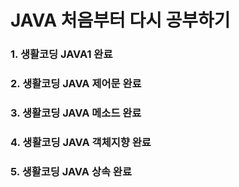 # JAVA 처음부터 다시 공부하기

### 1. 생활코딩 JAVA1 완료
### 2. 생활코딩 JAVA 제어문 완료
### 3. 생활코딩 JAVA 메소드 완료
### 4. 생활코딩 JAVA 객체지향 완료
### 5. 생활코딩 JAVA 상속 완료
